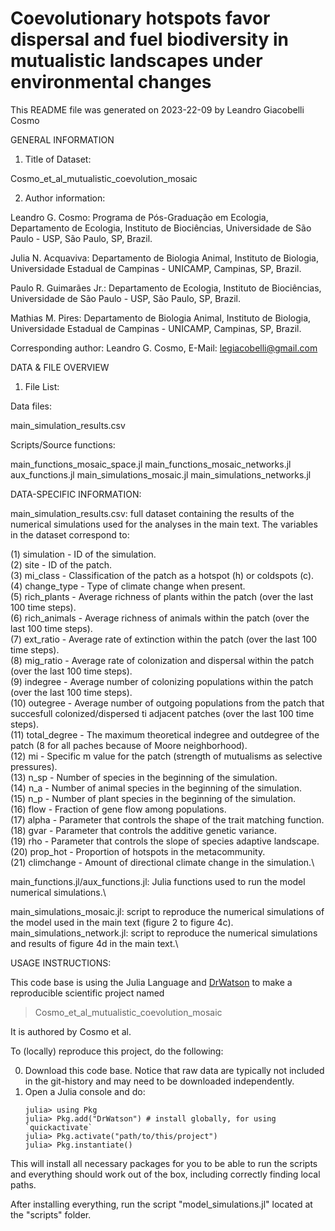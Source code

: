 # Coevolutionary hotspots favor dispersal and fuel biodiversity in mutualistic landscapes under environmental changes

This README file was generated on 2023-22-09 by Leandro Giacobelli Cosmo

GENERAL INFORMATION

1. Title of Dataset: 

Cosmo_et_al_mutualistic_coevolution_mosaic

2. Author information:

Leandro G. Cosmo: Programa de Pós-Graduação em Ecologia, Departamento de Ecologia, Instituto de Biociências, Universidade de São Paulo - USP, São Paulo, SP, Brazil.

Julia N. Acquaviva: Departamento de Biologia Animal, Instituto de Biologia, Universidade Estadual de Campinas - UNICAMP, Campinas, SP, Brazil.
 
Paulo R. Guimarães Jr.: Departamento de Ecologia, Instituto de Biociências, Universidade de São Paulo - USP, São Paulo, SP, Brazil.

Mathias M. Pires: Departamento de Biologia Animal, Instituto de Biologia, Universidade Estadual de Campinas - UNICAMP, Campinas, SP, Brazil.

Corresponding author: Leandro G. Cosmo, E-Mail: legiacobelli@gmail.com

DATA & FILE OVERVIEW

1. File List: 

Data files:

main_simulation_results.csv

Scripts/Source functions:

main_functions_mosaic_space.jl
main_functions_mosaic_networks.jl
aux_functions.jl
main_simulations_mosaic.jl
main_simulations_networks.jl

DATA-SPECIFIC INFORMATION:

main_simulation_results.csv: full dataset containing the results of the numerical simulations used for the analyses in the main text. The variables in the dataset correspond to: 

(1) simulation - ID of the simulation.\
(2) site - ID of the patch.\
(3) mi_class - Classification of the patch as a hotspot (h) or coldspots (c).\
(4) change_type - Type of climate change when present.\
(5) rich_plants - Average richness of plants within the patch (over the last 100 time steps).\
(6) rich_animals - Average richness of animals within the patch (over the last 100 time steps).\
(7) ext_ratio - Average rate of extinction within the patch (over the last 100 time steps).\
(8) mig_ratio - Average rate of colonization and dispersal within the patch (over the last 100 time steps).\
(9) indegree - Average number of colonizing populations within the patch (over the last 100 time steps).\
(10) outegree - Average number of outgoing populations from the patch that succesfull colonized/dispersed ti adjacent patches (over the last 100 time steps).\
(11) total_degree - The maximum theoretical indegree and outdegree of the patch (8 for all paches because of Moore neighborhood).\
(12) mi - Specific m value for the patch (strength of mutualisms as selective pressures).\
(13) n_sp - Number of species in the beginning of the simulation.\
(14) n_a - Number of animal species in the beginning of the simulation.\
(15) n_p - Number of plant species in the beginning of the simulation.\
(16) flow - Fraction of gene flow among populations.\
(17) alpha - Parameter that controls the shape of the trait matching function.\
(18) gvar - Parameter that controls the additive genetic variance.\
(19) rho - Parameter that controls the slope of species adaptive landscape.\
(20) prop_hot - Proportion of hotspots in the metacommunity.\
(21) climchange - Amount of directional climate change in the simulation.\

main_functions.jl/aux_functions.jl: Julia functions used to run the model numerical simulations.\

main_simulations_mosaic.jl: script to reproduce the numerical simulations of the model used in the main text (figure 2 to figure 4c).\
main_simulations_network.jl: script to reproduce the numerical simulations and results of figure 4d in the main text.\

USAGE INSTRUCTIONS:

This code base is using the Julia Language and [DrWatson](https://juliadynamics.github.io/DrWatson.jl/stable/)
to make a reproducible scientific project named
> Cosmo_et_al_mutualistic_coevolution_mosaic

It is authored by Cosmo et al.

To (locally) reproduce this project, do the following:

0. Download this code base. Notice that raw data are typically not included in the
   git-history and may need to be downloaded independently.
1. Open a Julia console and do:
   ```
   julia> using Pkg
   julia> Pkg.add("DrWatson") # install globally, for using `quickactivate`
   julia> Pkg.activate("path/to/this/project")
   julia> Pkg.instantiate()
   ```

This will install all necessary packages for you to be able to run the scripts and
everything should work out of the box, including correctly finding local paths. 

After installing everything, run the script "model_simulations.jl" located at the "scripts" folder.
